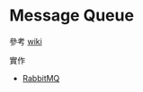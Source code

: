 Message Queue
=============

參考 [wiki](https://en.wikipedia.org/wiki/Message_queue)

實作

* [RabbitMQ](rabbitmq.md)
